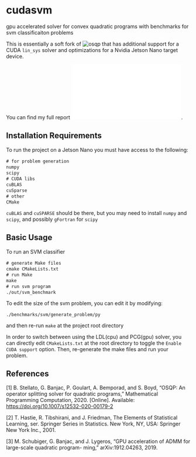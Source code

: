 # cudasvm
gpu accelerated solver for convex quadratic programs with benchmarks for svm classificaiton problems 

This is essentially a soft fork of ![osqp](https://github.com/oxfordcontrol/osqp) that has additional support for a CUDA `lin_sys` solver and optimizations for a Nvidia Jetson Nano target device. 

You can find my full report ![here](docs/report/report.pdf).

## Installation Requirements
To run the project on a Jetson Nano you must have access to the following:
```
# for problem generation
numpy
scipy
# CUDA libs
cuBLAS
cuSparse
# other
CMake

```
`cuBLAS` and `cuSPARSE` should be there, but you may need to install `numpy` and `scipy`, and possibly `gFortran` for `scipy`

## Basic Usage
To run an SVM classifier
```
# generate Make files
cmake CMakeLists.txt
# run Make
make
# run svm program
./out/svm_benchmark
```
To edit the size of the svm problem, you can edit it by modifying:
```
./benchmarks/svm/generate_problem/py
```
and then re-run `make` at the project root directory

In order to switch between using the LDL(cpu) and PCG(gpu) solver, you can directly edit `CMakeLists.txt` at the root directory to toggle the `Enable CUDA support` option. Then, re-generate the make files and run your problem. 

## References
[1] B. Stellato, G. Banjac, P. Goulart, A. Bemporad, and S. Boyd, “OSQP: An operator splitting
solver for quadratic programs,” Mathematical Programming Computation, 2020. [Online]. Available:
https://doi.org/10.1007/s12532-020-00179-2

[2] T. Hastie, R. Tibshirani, and J. Friedman, The Elements of Statistical Learning, ser. Springer Series in Statistics.
New York, NY, USA: Springer New York Inc., 2001.

[3] M. Schubiger, G. Banjac, and J. Lygeros, “GPU acceleration of ADMM for large-scale quadratic program-
ming,” arXiv:1912.04263, 2019.

